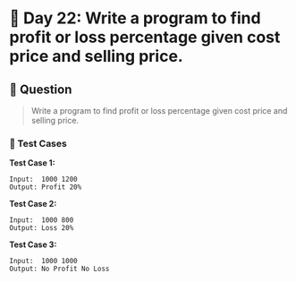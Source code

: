 # 📅 Day 22: Write a program to find profit or loss percentage given cost price and selling price.

## 📝 Question

> Write a program to find profit or loss percentage given cost price and selling price.

### 🧪 Test Cases

**Test Case 1:**
```
Input:  1000 1200
Output: Profit 20%
```
**Test Case 2:**
```
Input:  1000 800
Output: Loss 20%
```
**Test Case 3:**
```
Input:  1000 1000
Output: No Profit No Loss
```
